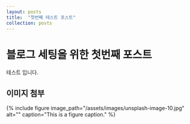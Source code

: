 ```yaml
---
layout: posts
title:  "첫번째 테스트 포스트"
collection: posts
---
```

# 블로그 세팅을 위한 첫번째 포스트
테스트 입니다.

## 이미지 첨부
{% include figure image_path="/assets/images/unsplash-image-10.jpg" alt="" caption="This is a figure caption." %}